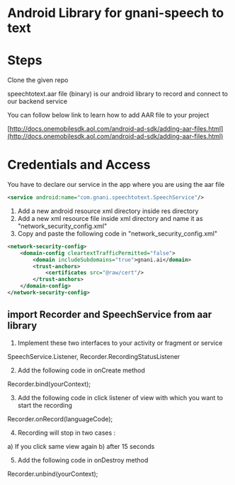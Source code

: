 # Android Library for gnani-speech to text




# Steps

Clone the given repo 

 speechtotext.aar file (binary) is our android library to record and connect to our backend service

You can follow below link to learn how to  add AAR file to your project

[http://docs.onemobilesdk.aol.com/android-ad-sdk/adding-aar-files.html](http://docs.onemobilesdk.aol.com/android-ad-sdk/adding-aar-files.html)

# Credentials and Access

You have to declare our service in the app where you are using the aar file
```xml
<service android:name="com.gnani.speechtotext.SpeechService"/>
```
1) Add a new android resource xml directory inside res directory
2) Add a new xml resource file inside xml directory and name it as "network_security_config.xml"
3) Copy and paste the following code in "network_security_config.xml"
```xml
<network-security-config>
    <domain-config cleartextTrafficPermitted="false">
        <domain includeSubdomains="true">gnani.ai</domain>
        <trust-anchors>
            <certificates src="@raw/cert"/>
        </trust-anchors>
    </domain-config>
</network-security-config>


```
## import Recorder and SpeechService from aar library
1.  Implement these two interfaces to your activity or fragment or service

SpeechService.Listener, Recorder.RecordingStatusListener

2.  Add the following code in onCreate method

Recorder.bind(yourContext);

3.  Add the following code in click listener of view with which you want to start the recording

Recorder.onRecord(languageCode);

4.  Recording will stop in two cases :

a) If you click same view again b) after 15 seconds

5.  Add the following code in onDestroy method

Recorder.unbind(yourContext);



